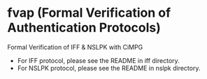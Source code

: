 # fvap (Formal Verification of Authentication Protocols)  
Formal Verification of IFF & NSLPK with CiMPG  
  
* For IFF protocol, please see the README in iff directory.  
* For NSLPK protocol, please see the README in nslpk directory.  
